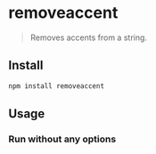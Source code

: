 # removeaccent

> Removes accents from a string.

## Install

```sh
npm install removeaccent
```

## Usage

### Run without any options
